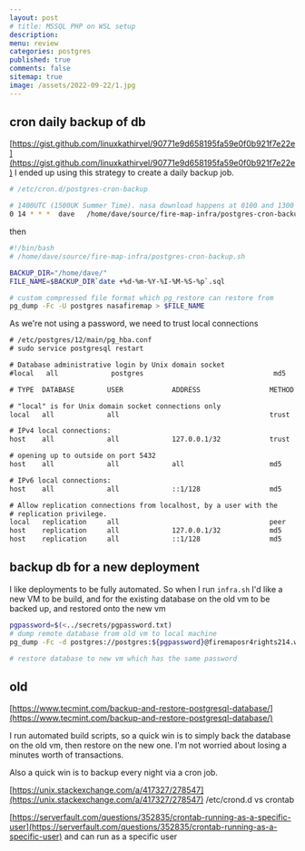 ```yaml
---
layout: post
# title: MSSQL PHP on WSL setup
description: 
menu: review
categories: postgres
published: true 
comments: false     
sitemap: true
image: /assets/2022-09-22/1.jpg
---
```


<!-- [![alt text](/assets/2021-10-22/email-cover.jpg "email"){:width="800px"}](/assets/2021-10-22/email-cover.jpg) -->
<!-- [![alt text](/assets/2021-10-22/email-cover.jpg "Thanks to Solen Feyissa on unsplash - https://unsplash.com/@solenfeyissa")](https://unsplash.com/@solenfeyissa) -->


<!-- [![alt text](/assets/2021-12-21/desk.jpg "email")](/assets/2021-12-21/desk.jpg) -->

<!-- [![alt text](/assets/2022-09-15/fire-map.jpg "email")](/assets/2022-09-15/fire-map.jpg) -->

<!-- [![alt text](/assets/2022-09-15/cookie.jpg "email")](/assets/2022-09-15/cookie.jpg) -->

## cron daily backup of db

[https://gist.github.com/linuxkathirvel/90771e9d658195fa59e0f0b921f7e22e](https://gist.github.com/linuxkathirvel/90771e9d658195fa59e0f0b921f7e22e) I ended up using this strategy to create a daily backup job.

```bash
# /etc/cron.d/postgres-cron-backup

# 1400UTC (1500UK Summer Time). nasa download happens at 0100 and 1300 UTC
0 14 * * *  dave   /home/dave/source/fire-map-infra/postgres-cron-backup.sh
```

then

```bash
#!/bin/bash
# /home/dave/source/fire-map-infra/postgres-cron-backup.sh

BACKUP_DIR="/home/dave/"
FILE_NAME=$BACKUP_DIR`date +%d-%m-%Y-%I-%M-%S-%p`.sql

# custom compressed file format which pg_restore can restore from
pg_dump -Fc -U postgres nasafiremap > $FILE_NAME
```

As we're not using a password, we need to trust local connections

```txt
# /etc/postgres/12/main/pg_hba.conf
# sudo service postgresql restart

# Database administrative login by Unix domain socket
#local   all             postgres                                md5

# TYPE  DATABASE        USER            ADDRESS                 METHOD

# "local" is for Unix domain socket connections only
local   all             all                                     trust

# IPv4 local connections:
host    all             all             127.0.0.1/32            trust

# opening up to outside on port 5432
host    all             all             all                     md5

# IPv6 local connections:
host    all             all             ::1/128                 md5

# Allow replication connections from localhost, by a user with the
# replication privilege.
local   replication     all                                     peer
host    replication     all             127.0.0.1/32            md5
host    replication     all             ::1/128                 md5
```

## backup db for a new deployment

I like deployments to be fully automated. So when I run `infra.sh` I'd like a new VM to be build, and for the existing database on the old vm to be backed up, and restored onto the new vm

```bash
pgpassword=$(<../secrets/pgpassword.txt)
# dump remote database from old vm to local machine
pg_dump -Fc -d postgres://postgres:${pgpassword}@firemaposr4rights214.westeurope.cloudapp.azure.com:5432/nasafiremap > pg.backup

# restore database to new vm which has the same password

```




## old

[https://www.tecmint.com/backup-and-restore-postgresql-database/](https://www.tecmint.com/backup-and-restore-postgresql-database/)

I run automated build scripts, so a quick win is to simply back the database on the old vm, then restore on the new one. I'm not worried about losing a minutes worth of transactions.

Also a quick win is to backup every night via a cron job.

[https://unix.stackexchange.com/a/417327/278547](https://unix.stackexchange.com/a/417327/278547) /etc/crond.d vs crontab

[https://serverfault.com/questions/352835/crontab-running-as-a-specific-user](https://serverfault.com/questions/352835/crontab-running-as-a-specific-user) and can run as a specific user
